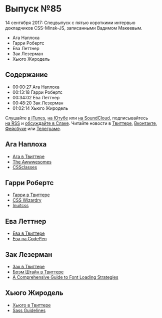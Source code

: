 # Выпуск №85

14 сентября 2017: Спецвыпуск с пятью короткими интервью докладчиков CSS-Minsk-JS, записанными Вадимом Макеевым.

- Ага Наплоха
- Гарри Робертс
- Ева Леттнер
- Зак Лезерман
- Хьюго Жиродель

## Содержание

- 00:00:27 Ага Наплоха
- 00:13:18 Гарри Робертс
- 00:34:02 Ева Леттнер
- 00:48:20 Зак Лезерман
- 01:02:14 Хьюго Жиродель

Слушайте [в iTunes](https://itunes.apple.com/ru/podcast/veb-standarty/id1080500016), [на Ютубе](https://www.youtube.com/playlist?list=PLMBnwIwFEFHcwuevhsNXkFTcadeX5R1Go) или [на SoundCloud](https://soundcloud.com/web-standards), подписывайтесь [на RSS](https://web-standards.ru/podcast/feed/) и [обсуждайте в Слаке](http://slack.web-standards.ru/). Читайте новости в [Твиттере](https://twitter.com/webstandards_ru), [Вконтакте](https://vk.com/webstandards_ru), [Фейсбуке](https://www.facebook.com/webstandardsru) или [Телеграме](https://t.me/webstandards_ru).

## Ага Наплоха

- [Ага в Твиттере](https://twitter.com/aganaplocha)
- [The Awwwesomes](http://theawwwesomes.org/)
- [CSSclasses](http://cssclass.es/)

## Гарри Робертс

- [Гарри в Твиттере](https://twitter.com/csswizardry)
- [CSS Wizardry](https://csswizardry.com/)
- [Inuitcss](https://github.com/inuitcss/inuitcss)

## Ева Леттнер

- [Ева в Твиттере](https://twitter.com/eva_trostlos)
- [Ева на CodePen](https://codepen.io/eva_trostlos/)

## Зак Лезерман

- [Зак в Твиттере](https://twitter.com/zachleat)
- [Брэм Штайн в Твиттере](https://twitter.com/bram_stein)
- [A Comprehensive Guide to Font Loading Strategies](https://www.zachleat.com/web/comprehensive-webfonts/)

## Хьюго Жиродель

- [Хьюго в Твиттере](https://twitter.com/HugoGiraudel)
- [Sass Guidelines](https://sass-guidelin.es/)
